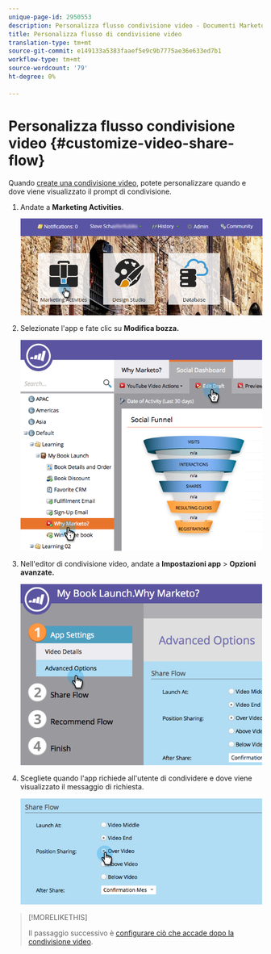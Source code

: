 ```yaml
---
unique-page-id: 2950553
description: Personalizza flusso condivisione video - Documenti Marketo - Documentazione prodotto
title: Personalizza flusso di condivisione video
translation-type: tm+mt
source-git-commit: e149133a5383faaef5e9c9b7775ae36e633ed7b1
workflow-type: tm+mt
source-wordcount: '79'
ht-degree: 0%

---
```



# Personalizza flusso condivisione video {#customize-video-share-flow}

Quando [create una condivisione video](../../../../product-docs/demand-generation/landing-pages/free-form-landing-pages/add-a-video-to-a-free-form-landing-page.md), potete personalizzare quando e dove viene visualizzato il prompt di condivisione.

1. Andate a **Marketing Activities**.

   ![](assets/login-marketing-activities-2.png)

1. Selezionate l&#39;app e fate clic su **Modifica bozza.**

   ![](assets/image2014-9-22-16-3a40-3a41.png)

1. Nell&#39;editor di condivisione video, andate a **Impostazioni app** > **Opzioni avanzate.**

   ![](assets/image2014-9-22-16-3a41-3a3.png)

1. Scegliete quando l&#39;app richiede all&#39;utente di condividere e dove viene visualizzato il messaggio di richiesta.

   ![](assets/image2014-9-22-16-3a41-3a20.png)

>[!MORELIKETHIS]
>
>Il passaggio successivo è [configurare ciò che accade dopo la condivisione video](configure-after-share-prompts.md).

